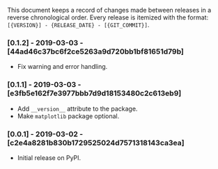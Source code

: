 This document keeps a record of changes made between releases in a reverse chronological order. Every release is itemized with the format: `[{VERSION}] - {RELEASE_DATE} - [{GIT_COMMIT}]`.

### [0.1.2] - 2019-03-03 - [44ad46c37bc6f2ce5263a9d720bb1bf81651d79b]
- Fix warning and error handling.

### [0.1.1] - 2019-03-03 - [e3fb5e162f7e3977bbb7d9d18153480c2c613eb9]
- Add `__version__` attribute to the package.
- Make `matplotlib` package optional.

### [0.0.1] - 2019-03-02 - [c2e4a8281b830b1729525024d7571318143ca3ea]
- Initial release on PyPI.
